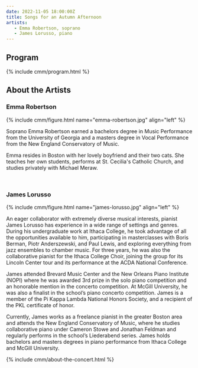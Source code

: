 ```yaml
---
date: 2022-11-05 18:00:00Z
title: Songs for an Autumn Afternoon
artists: 
   - Emma Robertson, soprano
   - James Lorusso, piano
---
```


## Program

{% include cmm/program.html %}

## About the Artists

### Emma Robertson

{% include cmm/figure.html name="emma-robertson.jpg" align="left" %}

Soprano Emma Robertson earned a bachelors degree in Music Performance from the University of
Georgia and a masters degree in Vocal Performance from the New England Conservatory of
Music.

Emma resides in Boston with her lovely boyfriend and their two cats. She teaches her own
students, performs at St. Cecilia's Catholic Church, and studies privately with Michael
Meraw.

<br/>

### James Lorusso

{% include cmm/figure.html name="james-lorusso.jpg" align="left" %}

An eager collaborator with extremely diverse musical interests, pianist James Lorusso has
experience in a wide range of settings and genres. During his undergraduate work at Ithaca
College, he took advantage of all the opportunities available to him, participating in
masterclasses with Boris Berman, Piotr Anderszewski, and Paul Lewis, and exploring
everything from jazz ensembles to chamber music. For three years, he was also the
collaborative pianist for the Ithaca College Choir, joining the group for its Lincoln Center
tour and its performance at the ACDA National Conference. 

James attended Brevard Music Center and the New Orleans Piano Institute (NOPI) where he was
awarded 3rd prize in the solo piano competition and an honorable mention in the concerto
competition. At McGill University, he was also a finalist in the school’s piano concerto
competition. James is a member of the Pi Kappa Lambda National Honors Society, and a
recipient of the PKL certificate of honor.

Currently, James works as a freelance pianist in the greater Boston area and attends the New
England Conservatory of Music, where he studies collaborative piano under Cameron Stowe and
Jonathan Feldman and regularly performs in the school’s Liederabend series. James holds
bachelors and masters degrees in piano performance from Ithaca College and McGill
University.

{% include cmm/about-the-concert.html %}
